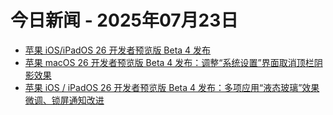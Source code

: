 # 今日新闻 - 2025年07月23日
- [苹果 iOS/iPadOS 26 开发者预览版 Beta 4 发布](https://www.ithome.com/0/870/011.htm)
- [苹果 macOS 26 开发者预览版 Beta 4 发布：调整“系统设置”界面取消顶栏阴影效果](https://www.ithome.com/0/870/012.htm)
- [苹果 iOS / iPadOS 26 开发者预览版 Beta 4 发布：多项应用“液态玻璃”效果微调、锁屏通知改进](https://www.ithome.com/0/870/011.htm)

